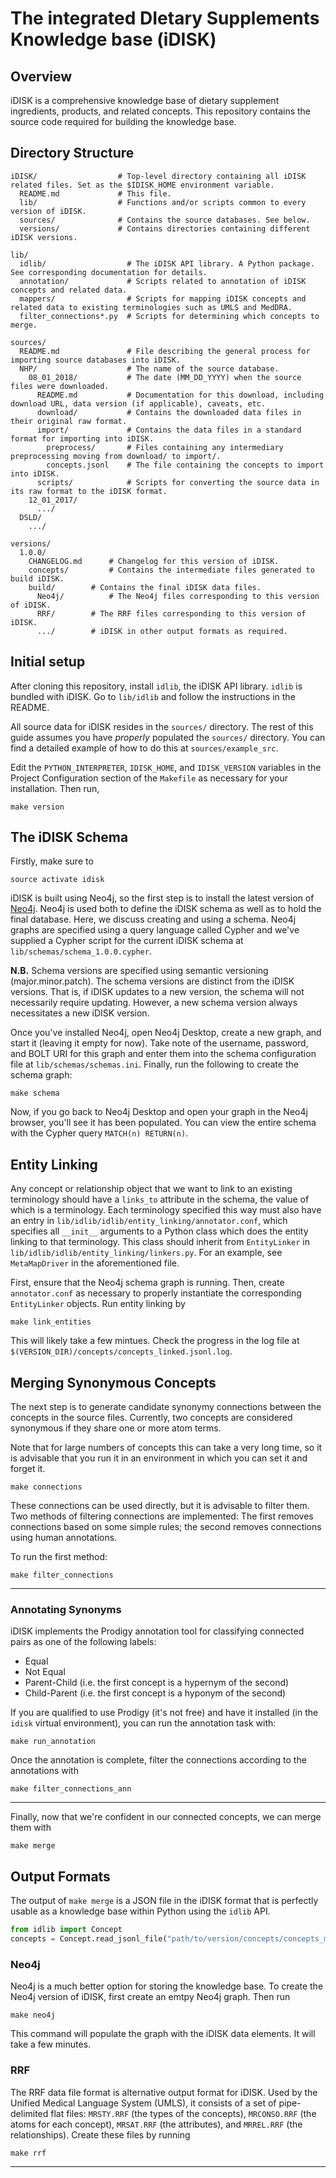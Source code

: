 ﻿# The integrated DIetary Supplements Knowledge base (iDISK)

## Overview
iDISK is a comprehensive knowledge base of dietary supplement ingredients, products, and related concepts.
This repository contains the source code required for building the knowledge base.


## Directory Structure

```
iDISK/                  # Top-level directory containing all iDISK related files. Set as the $IDISK_HOME environment variable.
  README.md             # This file.
  lib/                  # Functions and/or scripts common to every version of iDISK.
  sources/              # Contains the source databases. See below.
  versions/             # Contains directories containing different iDISK versions.
```

```
lib/
  idlib/                  # The iDISK API library. A Python package. See corresponding documentation for details.
  annotation/             # Scripts related to annotation of iDISK concepts and related data.
  mappers/                # Scripts for mapping iDISK concepts and related data to existing terminologies such as UMLS and MedDRA.
  filter_connections*.py  # Scripts for determining which concepts to merge.

sources/
  README.md               # File describing the general process for importing source databases into iDISK.
  NHP/                    # The name of the source database.
    08_01_2018/           # The date (MM_DD_YYYY) when the source files were downloaded.
      README.md           # Documentation for this download, including download URL, data version (if applicable), caveats, etc.
      download/           # Contains the downloaded data files in their original raw format.
      import/             # Contains the data files in a standard format for importing into iDISK.
        preprocess/       # Files containing any intermediary preprocessing moving from download/ to import/.
        concepts.jsonl    # The file containing the concepts to import into iDISK.
      scripts/            # Scripts for converting the source data in its raw format to the iDISK format.
    12_01_2017/
      .../
  DSLD/
    .../

versions/
  1.0.0/
    CHANGELOG.md	  # Changelog for this version of iDISK.
    concepts/		  # Contains the intermediate files generated to build iDISK.
    build/		  # Contains the final iDISK data files.
      Neo4j/		  # The Neo4j files corresponding to this version of iDISK.
      RRF/		  # The RRF files corresponding to this version of iDISK.
      .../		  # iDISK in other output formats as required.
```


## Initial setup

After cloning this repository, install `idlib`, the iDISK API library.
`idlib` is bundled with iDISK. Go to `lib/idlib` and follow the instructions in the README.

All source data for iDISK resides in the `sources/` directory. 
The rest of this guide assumes you have *properly* populated the `sources/` directory.
You can find a detailed example of how to do this at `sources/example_src`.

Edit the `PYTHON_INTERPRETER`, `IDISK_HOME`, and `IDISK_VERSION` variables in the
Project Configuration section of the `Makefile` as necessary for your installation. Then run,

```
make version
```

## The iDISK Schema

Firstly, make sure to 

```
source activate idisk
```

iDISK is built using Neo4j, so the first step is to install the latest version of [Neo4j](https://neo4j.com/download/).
Neo4j is used both to define the iDISK schema as well as to hold the final database. Here, we discuss creating and using
a schema. Neo4j graphs are specified using a query language called Cypher and we've supplied a Cypher script for the
current iDISK schema at `lib/schemas/schema_1.0.0.cypher`.

**N.B.** Schema versions are specified using semantic versioning (major.minor.patch). The schema versions are distinct
from the iDISK versions. That is, if iDISK updates to a new version, the schema will not necessarily require updating.
However, a new schema version always necessitates a new iDISK version.

Once you've installed Neo4j, open Neo4j Desktop, create a new graph, and start it (leaving it empty for now).
Take note of the username, password, and BOLT URI for this graph and enter them into the schema configuration file at
`lib/schemas/schemas.ini`. Finally, run the following to create the schema graph:

```
make schema
```

Now, if you go back to Neo4j Desktop and open your graph in the Neo4j browser, you'll see it has been populated. You can
view the entire schema with the Cypher query `MATCH(n) RETURN(n)`.


## Entity Linking

Any concept or relationship object that we want to link to an existing terminology should have
a `links_to` attribute in the schema, the value of which is a terminology. Each terminology
specified this way must also have an entry in `lib/idlib/idlib/entity_linking/annotator.conf`,
which specifies all `__init__` arguments to a Python class which does the entity linking to 
that terminology. This class should inherit from `EntityLinker` in
`lib/idlib/idlib/entity_linking/linkers.py`. For an example, see `MetaMapDriver` in the
aforementioned file.

First, ensure that the Neo4j schema graph is running. Then, create `annotator.conf`
as necessary to properly instantiate the corresponding `EntityLinker`
objects. Run entity linking by

```
make link_entities
```

This will likely take a few mintues. Check the progress in the log file at
`$(VERSION_DIR)/concepts/concepts_linked.jsonl.log`.


## Merging Synonymous Concepts

The next step is to generate candidate synonymy connections between the concepts in the source files.
Currently, two concepts are considered synonymous if they share one or more atom terms.

Note that for large numbers of concepts this can take a very long time,
so it is advisable that you run it in an environment in which you can set it and forget it.

```
make connections
```

These connections can be used directly, but it is advisable to filter them. Two methods of
filtering connections are implemented: The first removes connections based on some simple rules; the
second removes connections using human annotations.

To run the first method:

```
make filter_connections
```

--------------------------

### Annotating Synonyms

iDISK implements the Prodigy annotation tool for classifying connected pairs as one of the following labels:

* Equal
* Not Equal
* Parent-Child (i.e. the first concept is a hypernym of the second)
* Child-Parent (i.e. the first concept is a hyponym of the second)

If you are qualified to use Prodigy (it's not free) and have it installed (in the `idisk` virtual environment),
you can run the annotation task with:

```
make run_annotation
```

Once the annotation is complete, filter the connections according to the annotations with


```
make filter_connections_ann
```

--------------------------

Finally, now that we're confident in our connected concepts, we can merge them with

```
make merge
```


## Output Formats

The output of `make merge` is a JSON file in the iDISK format that is perfectly usable as a knowledge base within Python using the `idlib` API.

```python
from idlib import Concept
concepts = Concept.read_jsonl_file("path/to/version/concepts/concepts_merged.jsonl")
```

### Neo4j

Neo4j is a much better option for storing the knowledge base. To create the Neo4j version of iDISK, first create
an emtpy Neo4j graph. Then run

```
make neo4j
```

This command will populate the graph with the iDISK data elements. It will take a few minutes. 

### RRF

The  RRF data file format is alternative output format for iDISK. Used by the Unified Medical Language System (UMLS), it consists of a set of pipe-delimited
flat files: `MRSTY.RRF` (the types of the concepts), `MRCONSO.RRF` (the atoms for each concept), `MRSAT.RRF` (the attributes), and `MRREL.RRF` (the relationships).
Create these files by running

```
make rrf
```

-------------------------
